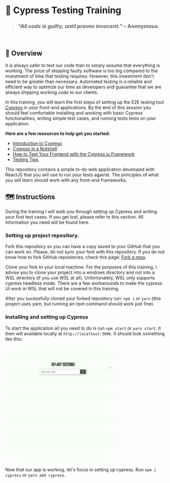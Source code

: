 # :evergreen_tree: Cypress Testing Training

> ### *“All code is guilty, until proven innocent.”* – Anonymous
<br>

## :eyes: Overview
It is always safer to test our code than to simply assume that everything is working. The price of shipping faulty software is too big compared to the investment of time that testing requires. However, this investment don't need to be greater than necessary. Automated testing is a reliable and efficient way to optimize our time as developers and guarantee that we are always shipping working code to our clients.

In this training, you will learn the first steps of setting up the E2E testing tool [Cypress](https://www.cypress.io/) in your front-end applications. By the end of this session you should feel comfortable installing and working with basic Cypress functionalities, writing simple test cases, and running tests tests on your application.

**Here are a few resources to help get you started:**
 - [Introduction to Cypress](https://docs.cypress.io/guides/core-concepts/introduction-to-cypress.html#Cypress-Can-Be-Simple-Sometimes)
 - [Cypress in a Nutshell](https://www.youtube.com/watch?reload=9&v=LcGHiFnBh3Y)
 - [How to Test Your Frontend with the Cypress.io Framework](https://medium.com/free-code-camp/how-to-test-your-frontend-with-the-cypress-io-framework-f048070f4330)
 - [Testing Tips](./assets/testing-tips.md)

This repository contains a simple to-do web application developed with ReactJS that you will use to run your tests against. The principles of what you will learn should work with any front-end frameworks.

 ## :world_map: Instructions

During the training I will walk you through setting up Cypress and writing your first test cases. If you get lost, please refer to this section. All information you need will be found here.

### **Setting up project repository**.

Fork this repository so you can have a copy saved to your GitHub that you can work on. Please, do not sync your fork with this repository. If you do not know how to fork GitHub repositories, check this page: [Fork a repo](https://docs.github.com/en/free-pro-team@latest/github/getting-started-with-github/fork-a-repo).

Clone your fork to your local machine. For the purposes of this training, I advise you to clone your project into a windows directory and not into a WSL directory (if you use WSL at all). Unfortunately, WSL only supports cypress headless mode. There are a few workarounds to make the cypress UI work in WSL that will not be covered in this training.

After you sucessfully cloned your forked repository run: `npm i` or `yarn` (this project uses yarn, but running an npm command should work just fine).

### **Installing and setting up Cypress**

To start the application all you need to do is run `npm start` or `yarn start`. It then will available locally at `http://localhost:3000`. It should look something like this:

![](./assets/todo-testing.gif)

Now that our app is working, let's focus in setting up cypress. Run `npm i cypress` or `yarn add cypress`.
